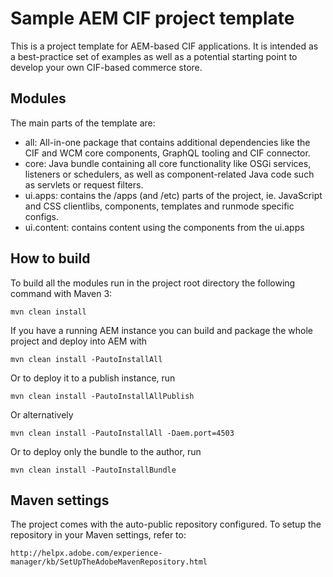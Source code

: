 # Sample AEM CIF project template

This is a project template for AEM-based CIF applications. It is intended as a best-practice set of examples as well as a potential starting point to develop your own CIF-based commerce store.

## Modules

The main parts of the template are:

* all: All-in-one package that contains additional dependencies like the CIF and WCM core components, GraphQL tooling and CIF connector.
* core: Java bundle containing all core functionality like OSGi services, listeners or schedulers, as well as component-related Java code such as servlets or request filters.
* ui.apps: contains the /apps (and /etc) parts of the project, ie. JavaScript and CSS clientlibs, components, templates and runmode specific configs.
* ui.content: contains content using the components from the ui.apps

## How to build

To build all the modules run in the project root directory the following command with Maven 3:

    mvn clean install

If you have a running AEM instance you can build and package the whole project and deploy into AEM with

    mvn clean install -PautoInstallAll

Or to deploy it to a publish instance, run

    mvn clean install -PautoInstallAllPublish

Or alternatively

    mvn clean install -PautoInstallAll -Daem.port=4503

Or to deploy only the bundle to the author, run

    mvn clean install -PautoInstallBundle

## Maven settings

The project comes with the auto-public repository configured. To setup the repository in your Maven settings, refer to:

    http://helpx.adobe.com/experience-manager/kb/SetUpTheAdobeMavenRepository.html